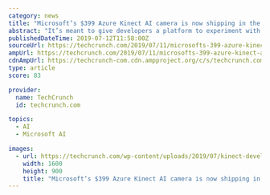 ```yaml
---
category: news
title: "Microsoft’s $399 Azure Kinect AI camera is now shipping in the US and China"
abstract: "It’s meant to give developers a platform to experiment with AI tools and plug into Azure’s ecosystem of machine learning services (though using Azure is not mandatory). To help developers get ..."
publishedDateTime: 2019-07-12T11:58:00Z
sourceUrl: https://techcrunch.com/2019/07/11/microsofts-399-azure-kinect-ai-camera-is-now-shipping-in-the-u-s-and-china/
ampUrl: https://techcrunch.com/2019/07/11/microsofts-399-azure-kinect-ai-camera-is-now-shipping-in-the-u-s-and-china/amp/
cdnAmpUrl: https://techcrunch-com.cdn.ampproject.org/c/s/techcrunch.com/2019/07/11/microsofts-399-azure-kinect-ai-camera-is-now-shipping-in-the-u-s-and-china/amp/
type: article
score: 83

provider:
  name: TechCrunch
  id: techcrunch.com

topics:
  - AI
  - Microsoft AI

images:
  - url: https://techcrunch.com/wp-content/uploads/2019/07/kinect-developers.jpg
    width: 1600
    height: 900
    title: "Microsoft’s $399 Azure Kinect AI camera is now shipping in the US and China"
---
```

